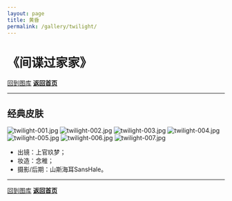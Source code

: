 ```yaml
---
layout: page
title: 黄昏
permalink: /gallery/twilight/
---
```


<haed>
    <link rel="stylesheet" href="../../css/gallery.css">
</haed>


# 《间谍过家家》

[回到图库](../)
[**返回首页**](https://www.jumern.com/)

---

## 经典皮肤

<div class="horizontal">
    <img src="https://image.hokubu.cn/i/2024/11/18/673ae9bc0515a.jpg" alt="twilight-001.jpg" title="twilight-001.jpg" />
    <img src="https://image.hokubu.cn/i/2024/11/18/673ae9bdb2ba9.jpg" alt="twilight-002.jpg" title="twilight-002.jpg" />
    <img src="https://image.hokubu.cn/i/2024/11/18/673ae9bf08f27.jpg" alt="twilight-003.jpg" title="twilight-003.jpg" />
    <img src="https://image.hokubu.cn/i/2024/11/18/673ae9c07708a.jpg" alt="twilight-004.jpg" title="twilight-004.jpg" />
    <img src="https://image.hokubu.cn/i/2024/11/18/673ae9c1a9a6d.jpg" alt="twilight-005.jpg" title="twilight-005.jpg" />
    <img src="https://image.hokubu.cn/i/2024/11/18/673ae9c2e1f63.jpg" alt="twilight-006.jpg" title="twilight-006.jpg" />
    <img src="https://image.hokubu.cn/i/2024/11/18/673ae9c4617ef.jpg" alt="twilight-007.jpg" title="twilight-007.jpg" />
</div>

- 出镜：上官玖梦；
- 妆造：念稚；
- 摄影/后期：山斯海耳SansHale。

---

[回到图库](../)
[**返回首页**](https://www.jumern.com/)